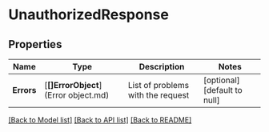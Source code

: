 # UnauthorizedResponse

## Properties
Name | Type | Description | Notes
------------ | ------------- | ------------- | -------------
**Errors** | [**[]ErrorObject**](Error object.md) | List of problems with the request | [optional] [default to null]

[[Back to Model list]](../README.md#documentation-for-models) [[Back to API list]](../README.md#documentation-for-api-endpoints) [[Back to README]](../README.md)

